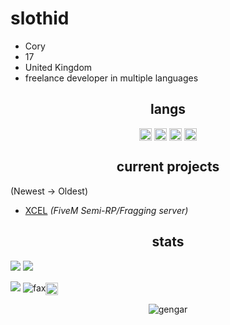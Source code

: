 <h1>slothid</h1>

- Cory
- 17
- United Kingdom
- freelance developer in multiple languages


<h2 align="center">langs</h2>

<p align="center">
<img align="center" src="https://cdn.jsdelivr.net/npm/simple-icons@3.0.1/icons/python.svg" alt="python" height="20" width="20" />
<img align="center" src="https://cdn.jsdelivr.net/npm/simple-icons@3.0.1/icons/lua.svg" alt="lua" height="20" width="20" />
<img align="center" src="https://cdn.jsdelivr.net/npm/simple-icons@3.0.1/icons/csharp.svg" alt="csharp" height="20" width="20" />
<img align="center" src="https://cdn.jsdelivr.net/npm/simple-icons@3.0.1/icons/node-dot-js.svg" alt="nodejs" height="20" width="20" />
</p>

<h2 align="center">current projects</h2>

(Newest -> Oldest)
- [XCEL](https://discord.gg/xcel5m) *(FiveM Semi-RP/Fragging server)*

<h2 align="center">stats</h2>

<p><img src="http://github-profile-summary-cards.vercel.app/api/cards/profile-details?username=eluxbar&theme=transparent" />
<img src="https://github-readme-streak-stats.herokuapp.com/?user=eluxbar&hide_border=true&card_width=338&theme=transparent" /></p>
<img src="https://github-readme-stats.vercel.app/api/top-langs/?username=eluxbar&layout=compact&theme=transparent"/>
<img src="https://komarev.com/ghpvc/?username=eluxbar&color=lightgray" alt="fax" width="" height=""><a href="https://t.me/squirted/" target="blank"><img align="center" src="https://cdn.jsdelivr.net/npm/simple-icons@3.0.1/icons/telegram.svg" alt="telegram" height="20" width="20" /></a>
<p align="center">
<img alt="gengar" src="https://media.tenor.com/rcuxuxJjDcoAAAAC/pok%C3%A9mon-gengar.gif](https://tenor.com/en-GB/view/gengar-gengar-pokemon-dancing-gif-23561783">
</p>
